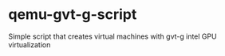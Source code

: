 # qemu-gvt-g-script
Simple script that creates virtual machines with gvt-g intel GPU virtualization
